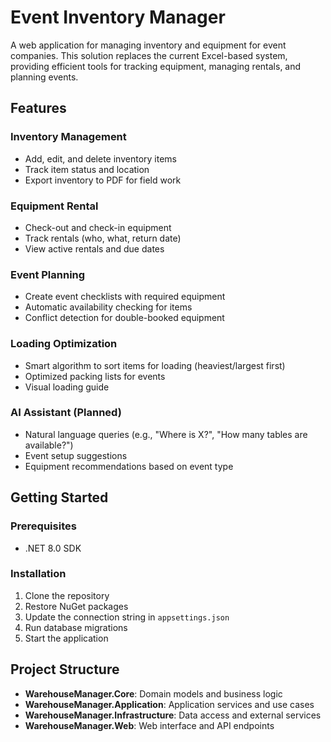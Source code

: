 # Event Inventory Manager

A web application for managing inventory and equipment for event companies. This solution replaces the current Excel-based system, providing efficient tools for tracking equipment, managing rentals, and planning events.

## Features

### Inventory Management
- Add, edit, and delete inventory items
- Track item status and location
- Export inventory to PDF for field work

### Equipment Rental
- Check-out and check-in equipment
- Track rentals (who, what, return date)
- View active rentals and due dates

### Event Planning
- Create event checklists with required equipment
- Automatic availability checking for items
- Conflict detection for double-booked equipment

### Loading Optimization
- Smart algorithm to sort items for loading (heaviest/largest first)
- Optimized packing lists for events
- Visual loading guide

### AI Assistant (Planned)
- Natural language queries (e.g., "Where is X?", "How many tables are available?")
- Event setup suggestions
- Equipment recommendations based on event type


## Getting Started

### Prerequisites
- .NET 8.0 SDK 


### Installation
1. Clone the repository
2. Restore NuGet packages
3. Update the connection string in `appsettings.json`
4. Run database migrations
5. Start the application

## Project Structure
- **WarehouseManager.Core**: Domain models and business logic
- **WarehouseManager.Application**: Application services and use cases
- **WarehouseManager.Infrastructure**: Data access and external services
- **WarehouseManager.Web**: Web interface and API endpoints
